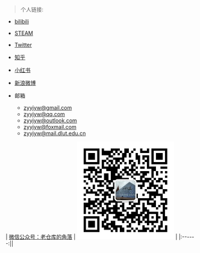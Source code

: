 > 个人链接:

* [bilibili](https://space.bilibili.com/363122611)

<!-- * [豆瓣](https://www.douban.com/people/193538245/?_i=0604220lY7wWU_) -->

<!-- * [Facebook](https://www.facebook.com/HuaJiZyy/) -->

* [STEAM](https://steamcommunity.com/id/zyyjyw/)

* [Twitter](https://twitter.com/HuaJiZyy)

* [知乎](https://www.zhihu.com/people/zyy-50-79)

<!-- * [淘宝店](https://shop210292260.taobao.com/) -->

* [小红书](https://www.xiaohongshu.com/user/profile/5fe8160f00000000010006e1)

* [新浪微博](https://weibo.com/u/6458074209)

* 邮箱  
    * zyyjyw@gmail.com  
    * zyyjyw@qq.com  
    * zyyjyw@outlook.com  
    * zyyjyw@foxmail.com  
    * zyyjyw@mail.dlut.edu.cn  


| [微信公众号：老仓库的角落](https://mp.weixin.qq.com/mp/profile_ext?action=home&__biz=MzkxMDEzNDgwMg==&scene=124#wechat_redirect) | ![QRcode](wechat.jpg ':size=30%') |
|:------:||